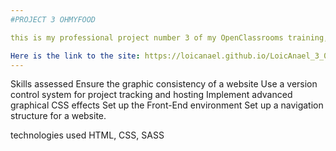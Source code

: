 ```yaml
---
#PROJECT 3 OHMYFOOD

this is my professional project number 3 of my OpenClassrooms training, carried out on the basis of constraints and functional specificities. 

Here is the link to the site: https://loicanael.github.io/LoicAnael_3_02012022/
---
```

Skills assessed
Ensure the graphic consistency of a website
Use a version control system for project tracking and hosting
Implement advanced graphical CSS effects
Set up the Front-End environment
Set up a navigation structure for a website.

technologies used
HTML, CSS, SASS